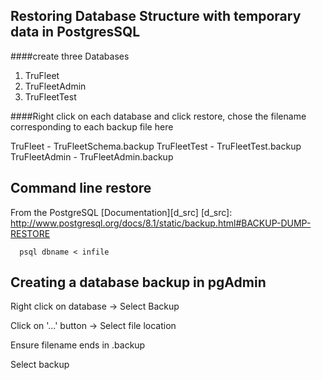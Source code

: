Restoring Database Structure with temporary data in PostgresSQL
-------------

####create three Databases
1. TruFleet        
2. TruFleetAdmin
3. TruFleetTest

####Right click on each database and click restore, chose the filename
corresponding to each backup file here

TruFleet - TruFleetSchema.backup
TruFleetTest - TruFleetTest.backup
TruFleetAdmin - TruFleetAdmin.backup

Command line restore
-----------------------
From the PostgreSQL [Documentation][d_src]
[d_src]: http://www.postgresql.org/docs/8.1/static/backup.html#BACKUP-DUMP-RESTORE

````
  psql dbname < infile
````

Creating a database backup in pgAdmin
-------------

Right click on database -> Select Backup

Click on '...' button -> Select file location

Ensure filename ends in .backup

Select backup


